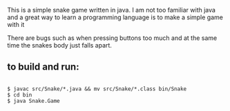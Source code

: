 This is a simple snake game written in java.
I am not too familiar with java and a great way to learn a programming language is to make a simple game with it 

There are bugs such as when pressing buttons too much and at the same time the snakes body just falls apart. 

## to build and run:
```

$ javac src/Snake/*.java && mv src/Snake/*.class bin/Snake
$ cd bin
$ java Snake.Game
``` 
